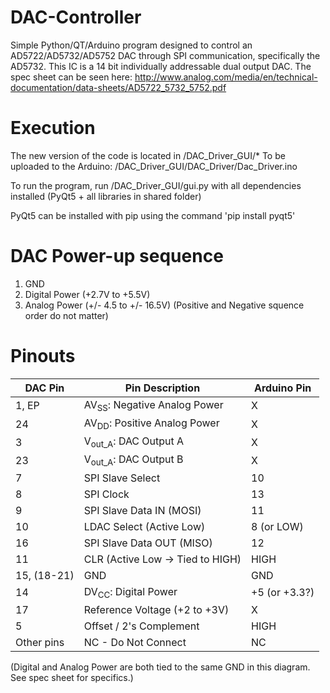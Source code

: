 # DAC-Controller
Simple Python/QT/Arduino program designed to control an AD5722/AD5732/AD5752 DAC through SPI communication, specifically the AD5732. This IC is a 14 bit individually addressable dual output DAC. The spec sheet can be seen here: http://www.analog.com/media/en/technical-documentation/data-sheets/AD5722_5732_5752.pdf

# Execution
The new version of the code is located in /DAC_Driver_GUI/*
To be uploaded to the Arduino: /DAC_Driver_GUI/DAC_Driver/Dac_Driver.ino

To run the program, run /DAC_Driver_GUI/gui.py with all dependencies installed (PyQt5 + all libraries in shared folder)

PyQt5 can be installed with pip using the command 'pip install pyqt5'

# DAC Power-up sequence
1. GND
2. Digital Power (+2.7V to +5.5V)
3. Analog Power (+/- 4.5 to +/- 16.5V) (Positive and Negative squence order do not matter)

# Pinouts
|DAC Pin 	|Pin Description 						|Arduino Pin 	|
|-----------|---------------------------------------|---------------|
|1, EP		|AV<sub>SS</sub>: Negative Analog Power |X				|
|24			|AV<sub>DD</sub>: Positive Analog Power |X				|
|3			|V<sub>out_A</sub>: DAC Output A 		|X				|
|23			|V<sub>out_A</sub>: DAC Output B 		|X				|
|7			|SPI Slave Select						|10				|
|8 			|SPI Clock 								|13				|
|9 			|SPI Slave Data IN (MOSI)				|11				|
|10			|LDAC Select (Active Low)				|8 (or LOW)		|
|16 		|SPI Slave Data OUT (MISO)				|12				|
|11			|CLR (Active Low -> Tied to HIGH)		|HIGH 			|
|15, (18-21)|GND									|GND			|
|14			|DV<sub>CC</sub>: Digital Power 		|+5 (or +3.3?)	|
|17			|Reference Voltage (+2 to +3V)			|X				|
|5			|Offset / 2's Complement				|HIGH			|
|Other pins	|NC - Do Not Connect					|NC 			|

(Digital and Analog Power are both tied to the same GND in this diagram. See spec sheet for specifics.)